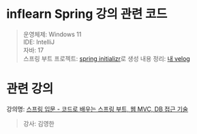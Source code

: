 # inflearn Spring 강의 관련 코드 
> 운영체제: Windows 11 <br>
> IDE: IntelliJ <br>
> 자바: 17 <br>
> 스프링 부트 프로젝트: [spring initializr](https://start.spring.io/)로 생성
> 내용 정리: [내 velog](https://velog.io/@noh_level0/posts)


# 관련 강의
강의명: [스프링 입문 - 코드로 배우는 스프링 부트, 웹 MVC, DB 접근 기술](https://www.inflearn.com/course/%EC%8A%A4%ED%94%84%EB%A7%81-%EC%9E%85%EB%AC%B8-%EC%8A%A4%ED%94%84%EB%A7%81%EB%B6%80%ED%8A%B8)<br>
> 강사: 김영한